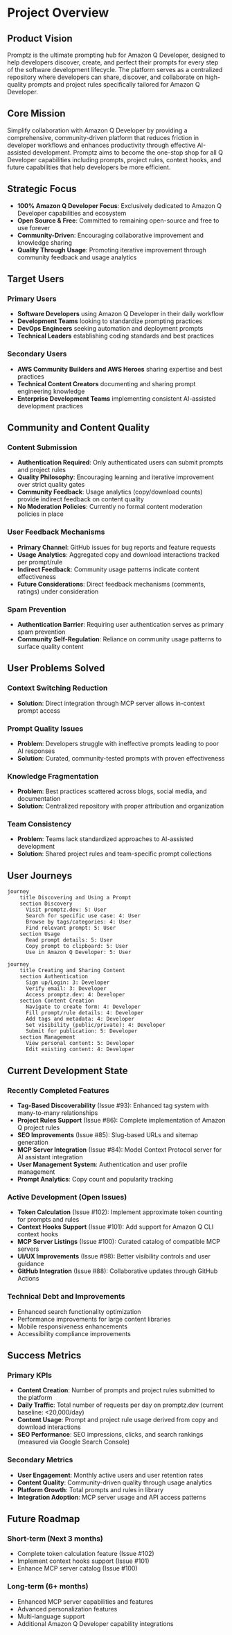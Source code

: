 # Project Overview

## Product Vision

Promptz is the ultimate prompting hub for Amazon Q Developer, designed to help developers discover, create, and perfect their prompts for every step of the software development lifecycle. The platform serves as a centralized repository where developers can share, discover, and collaborate on high-quality prompts and project rules specifically tailored for Amazon Q Developer.

## Core Mission

Simplify collaboration with Amazon Q Developer by providing a comprehensive, community-driven platform that reduces friction in developer workflows and enhances productivity through effective AI-assisted development. Promptz aims to become the one-stop shop for all Q Developer capabilities including prompts, project rules, context hooks, and future capabilities that help developers be more efficient.

## Strategic Focus

- **100% Amazon Q Developer Focus**: Exclusively dedicated to Amazon Q Developer capabilities and ecosystem
- **Open Source & Free**: Committed to remaining open-source and free to use forever
- **Community-Driven**: Encouraging collaborative improvement and knowledge sharing
- **Quality Through Usage**: Promoting iterative improvement through community feedback and usage analytics

## Target Users

### Primary Users

- **Software Developers** using Amazon Q Developer in their daily workflow
- **Development Teams** looking to standardize prompting practices
- **DevOps Engineers** seeking automation and deployment prompts
- **Technical Leaders** establishing coding standards and best practices

### Secondary Users

- **AWS Community Builders and AWS Heroes** sharing expertise and best practices
- **Technical Content Creators** documenting and sharing prompt engineering knowledge
- **Enterprise Development Teams** implementing consistent AI-assisted development practices

## Community and Content Quality

### Content Submission

- **Authentication Required**: Only authenticated users can submit prompts and project rules
- **Quality Philosophy**: Encouraging learning and iterative improvement over strict quality gates
- **Community Feedback**: Usage analytics (copy/download counts) provide indirect feedback on content quality
- **No Moderation Policies**: Currently no formal content moderation policies in place

### User Feedback Mechanisms

- **Primary Channel**: GitHub issues for bug reports and feature requests
- **Usage Analytics**: Aggregated copy and download interactions tracked per prompt/rule
- **Indirect Feedback**: Community usage patterns indicate content effectiveness
- **Future Considerations**: Direct feedback mechanisms (comments, ratings) under consideration

### Spam Prevention

- **Authentication Barrier**: Requiring user authentication serves as primary spam prevention
- **Community Self-Regulation**: Reliance on community usage patterns to surface quality content

## User Problems Solved

### Context Switching Reduction

- **Solution**: Direct integration through MCP server allows in-context prompt access

### Prompt Quality Issues

- **Problem**: Developers struggle with ineffective prompts leading to poor AI responses
- **Solution**: Curated, community-tested prompts with proven effectiveness

### Knowledge Fragmentation

- **Problem**: Best practices scattered across blogs, social media, and documentation
- **Solution**: Centralized repository with proper attribution and organization

### Team Consistency

- **Problem**: Teams lack standardized approaches to AI-assisted development
- **Solution**: Shared project rules and team-specific prompt collections

## User Journeys

```mermaid
journey
    title Discovering and Using a Prompt
    section Discovery
      Visit promptz.dev: 5: User
      Search for specific use case: 4: User
      Browse by tags/categories: 4: User
      Find relevant prompt: 5: User
    section Usage
      Read prompt details: 5: User
      Copy prompt to clipboard: 5: User
      Use in Amazon Q Developer: 5: User
```

```mermaid
journey
    title Creating and Sharing Content
    section Authentication
      Sign up/Login: 3: Developer
      Verify email: 3: Developer
      Access promptz.dev: 4: Developer
    section Content Creation
      Navigate to create form: 4: Developer
      Fill prompt/rule details: 4: Developer
      Add tags and metadata: 4: Developer
      Set visibility (public/private): 4: Developer
      Submit for publication: 5: Developer
    section Management
      View personal content: 5: Developer
      Edit existing content: 4: Developer
```

## Current Development State

### Recently Completed Features

- **Tag-Based Discoverability** (Issue #93): Enhanced tag system with many-to-many relationships
- **Project Rules Support** (Issue #86): Complete implementation of Amazon Q project rules
- **SEO Improvements** (Issue #85): Slug-based URLs and sitemap generation
- **MCP Server Integration** (Issue #84): Model Context Protocol server for AI assistant integration
- **User Management System**: Authentication and user profile management
- **Prompt Analytics**: Copy count and popularity tracking

### Active Development (Open Issues)

- **Token Calculation** (Issue #102): Implement approximate token counting for prompts and rules
- **Context Hooks Support** (Issue #101): Add support for Amazon Q CLI context hooks
- **MCP Server Listings** (Issue #100): Curated catalog of compatible MCP servers
- **UI/UX Improvements** (Issue #98): Better visibility controls and user guidance
- **GitHub Integration** (Issue #88): Collaborative updates through GitHub Actions

### Technical Debt and Improvements

- Enhanced search functionality optimization
- Performance improvements for large content libraries
- Mobile responsiveness enhancements
- Accessibility compliance improvements

## Success Metrics

### Primary KPIs

- **Content Creation**: Number of prompts and project rules submitted to the platform
- **Daily Traffic**: Total number of requests per day on promptz.dev (current baseline: <20,000/day)
- **Content Usage**: Prompt and project rule usage derived from copy and download interactions
- **SEO Performance**: SEO impressions, clicks, and search rankings (measured via Google Search Console)

### Secondary Metrics

- **User Engagement**: Monthly active users and user retention rates
- **Content Quality**: Community-driven quality through usage analytics
- **Platform Growth**: Total prompts and rules in library
- **Integration Adoption**: MCP server usage and API access patterns

## Future Roadmap

### Short-term (Next 3 months)

- Complete token calculation feature (Issue #102)
- Implement context hooks support (Issue #101)
- Enhance MCP server catalog (Issue #100)

### Long-term (6+ months)

- Enhanced MCP server capabilities and features
- Advanced personalization features
- Multi-language support
- Additional Amazon Q Developer capability integrations
